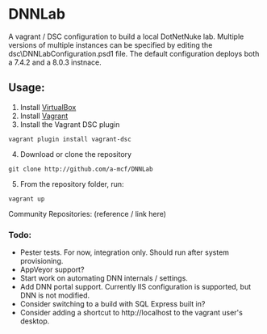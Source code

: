 # DNNLab
A vagrant / DSC configuration to build a local DotNetNuke lab. Multiple versions of multiple instances can be specified 
by editing the dsc\DNNLabConfiguration.psd1 file. The default configuration deploys both a 7.4.2 and a 8.0.3 instnace.

## Usage:
1. Install [VirtualBox](https://www.virtualbox.org/wiki/Downloads)
2. Install [Vagrant](https://www.vagrantup.com/downloads.html)
3. Install the Vagrant DSC plugin
```
vagrant plugin install vagrant-dsc
```
4. Download or clone the repository
```
git clone http://github.com/a-mcf/DNNLab
```
5. From the repository folder, run:
```
vagrant up
```

Community Repositories:
(reference / link here)

### Todo:
- Pester tests. For now, integration only. Should run after system provisioning.
- AppVeyor support?
- Start work on automating DNN internals / settings.
- Add DNN portal support. Currently IIS configuration is supported, but DNN is not modified.
- Consider switching to a build with SQL Express built in?
- Consider adding a shortcut to http://localhost to the vagrant user's desktop.